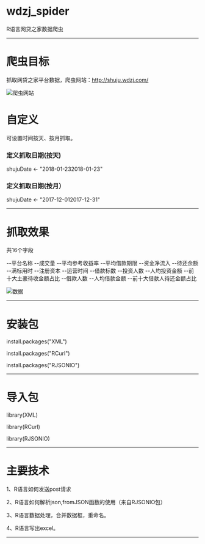 # wdzj_spider
R语言网贷之家数据爬虫

----------------------------------------------------------------------------------------------------------------------------------------
# 爬虫目标

抓取网贷之家平台数据，爬虫网站：http://shuju.wdzj.com/

![爬虫网站](https://github.com/laidefa/wdzj_spider/raw/master/resource/web.png)



# 自定义

可设置时间按天、按月抓取。

### 定义抓取日期(按天)

shujuDate <- "2018-01-232018-01-23"


### 定义抓取日期(按月）

shujuDate <- "2017-12-012017-12-31"


----------------------------------------------------------------------------------------------------------------------------------------
# 抓取效果
共16个字段

--平台名称
--成交量
--平均参考收益率
--平均借款期限
--资金净流入
--待还余额
--满标用时
--注册资本
--运营时间
--借款标数
--投资人数
--人均投资金额
--前十大土豪待收金额占比
--借款人数
--人均借款金额
--前十大借款人待还金额占比



![数据](https://github.com/laidefa/wdzj_spider/raw/master/resource/result.png)

----------------------------------------------------------------------------------------------------------------------------------------
# 安装包

install.packages("XML")

install.packages("RCurl")

install.packages("RJSONIO")

----------------------------------------------------------------------------------------------------------------------------------------
# 导入包

library(XML)

library(RCurl)

library(RJSONIO)

----------------------------------------------------------------------------------------------------------------------------------------
# 主要技术
1、R语言如何发送post请求

2、R语言如何解析json,fromJSON函数的使用（来自RJSONIO包）

3、R语言数据处理，合并数据框，重命名。

4、R语言写出excel。

---------------------------------------------------------------------------------------------------------------------------------------



